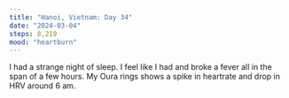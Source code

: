 ```yaml
---
title: "Hanoi, Vietnam: Day 34"
date: "2024-03-04"
steps: 8,219
mood: "heartburn"
---
```


I had a strange night of sleep. I feel like I had and broke a fever all in the span of a few hours. My Oura rings shows a spike in heartrate and drop in HRV around 6 am.

